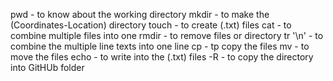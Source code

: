 pwd - to know about the working directory
mkdir - to make the (Coordinates-Location) directory
touch - to create (.txt) files
cat - to combine multiple files into one
rmdir - to remove files or directory
tr '\n' - to combine the multiple line texts into one line
cp - tp copy the files 
mv - to move the files
echo - to write into the (.txt) files
-R - to copy the directory into GitHUb folder




